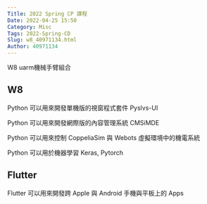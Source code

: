 ```yaml
---
Title: 2022 Spring CP 課程
Date: 2022-04-25 15:50
Category: Misc
Tags: 2022-Spring-CD
Slug: w8_40971134.html
Author: 40971134
---
```


W8 uarm機械手臂組合

<!-- PELICAN_END_SUMMARY -->

W8
----
Python 可以用來開發單機版的視窗程式套件 Pyslvs-UI

Python 可以用來開發網際版的內容管理系統 CMSiMDE

Python 可以用來控制 CoppeliaSim 與 Webots 虛擬環境中的機電系統

Python 可以用於機器學習 Keras, Pytorch


Flutter
----

Flutter 可以用來開發跨 Apple 與 Android 手機與平板上的 Apps

